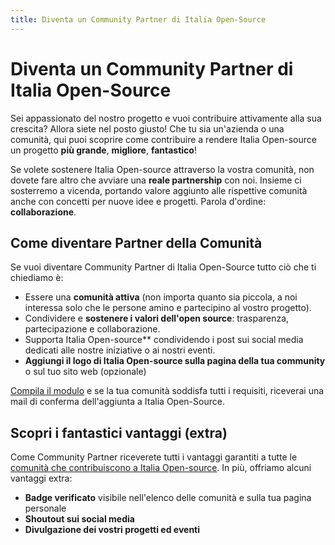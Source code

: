 ```yaml
---
title: Diventa un Community Partner di Italia Open-Source
---
```


# Diventa un Community Partner di Italia Open-Source

Sei appassionato del nostro progetto e vuoi contribuire attivamente alla sua crescita? Allora siete nel posto giusto! Che tu sia un'azienda o una comunità, qui puoi scoprire come contribuire a rendere Italia
Open-source un progetto **più grande**, **migliore**, **fantastico**!

Se volete sostenere Italia Open-source attraverso la vostra comunità, non dovete fare altro che avviare una **reale partnership** con noi. Insieme ci sosterremo a vicenda, portando valore aggiunto alle rispettive comunità anche con concetti per nuove idee e progetti. Parola d'ordine: **collaborazione**.

## Come diventare Partner della Comunità

Se vuoi diventare Community Partner di Italia Open-Source tutto ciò che ti chiediamo è:

- Essere una **comunità attiva** (non importa quanto sia piccola, a noi interessa solo che le persone amino e partecipino al vostro progetto).
- Condividere e **sostenere i valori dell'open source**: trasparenza, partecipazione e collaborazione.
- Supporta Italia Open-source** condividendo i post sui social media dedicati alle nostre iniziative o ai nostri eventi.
- **Aggiungi il logo di Italia Open-source sulla pagina della tua community** o sul tuo sito web (opzionale)

[Compila il modulo](https://forms.gle/9bZupC6JL7Z2z2PS9) e se la tua comunità soddisfa tutti i requisiti, riceverai una mail di conferma dell'aggiunta a Italia Open-Source.

## Scopri i fantastici vantaggi (extra)

Come Community Partner riceverete tutti i vantaggi garantiti a tutte le [comunità che contribuiscono a Italia Open-source](/contribuenti/comunità). In più, offriamo alcuni vantaggi extra:

- **Badge verificato** visibile nell'elenco delle comunità e sulla tua pagina personale
- **Shoutout sui social media**
- **Divulgazione dei vostri progetti ed eventi**
